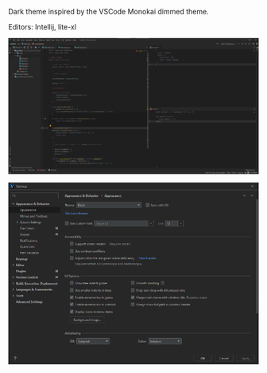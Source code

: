 Dark theme inspired by the VSCode Monokai dimmed theme.

Editors: Intellij, lite-xl

![main](/screenshots/intellij-full.png)

![settings](/screenshots/intellij-settings.png)